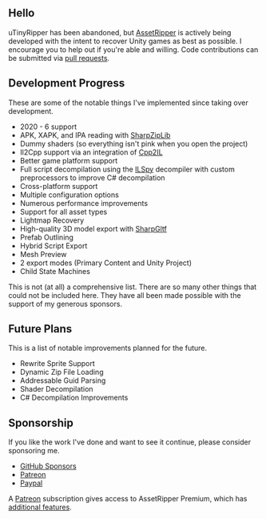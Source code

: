 ## Hello
uTinyRipper has been abandoned, but [AssetRipper](https://github.com/AssetRipper/AssetRipper) is actively being developed with the intent to recover Unity games as best as possible. I encourage you to help out if you're able and willing. Code contributions can be submitted via [pull requests](https://github.com/AssetRipper/AssetRipper/pulls).

## Development Progress
These are some of the notable things I've implemented since taking over development.

* 2020 - 6 support
* APK, XAPK, and IPA reading with [SharpZipLib](https://github.com/icsharpcode/SharpZipLib)
* Dummy shaders (so everything isn't pink when you open the project)
* Il2Cpp support via an integration of [Cpp2IL](https://github.com/SamboyCoding/Cpp2IL)
* Better game platform support
* Full script decompilation using the [ILSpy](https://github.com/icsharpcode/ILSpy) decompiler with custom preprocessors to improve C# decompilation
* Cross-platform support
* Multiple configuration options
* Numerous performance improvements
* Support for all asset types
* Lightmap Recovery
* High-quality 3D model export with [SharpGltf](https://github.com/vpenades/SharpGLTF)
* Prefab Outlining
* Hybrid Script Export
* Mesh Preview
* 2 export modes (Primary Content and Unity Project)
* Child State Machines

This is not (at all) a comprehensive list. There are so many other things that could not be included here. They have all been made possible with the support of my generous sponsors.

## Future Plans
This is a list of notable improvements planned for the future.

* Rewrite Sprite Support
* Dynamic Zip File Loading
* Addressable Guid Parsing
* Shader Decompilation
* C# Decompilation Improvements

## Sponsorship
If you like the work I've done and want to see it continue, please consider sponsoring me.

* [GitHub Sponsors](https://github.com/sponsors/ds5678)
* [Patreon](https://patreon.com/ds5678)
* [Paypal](https://paypal.me/ds5678)

A [Patreon](https://patreon.com/ds5678) subscription gives access to AssetRipper Premium, which has [additional features](https://assetripper.github.io/AssetRipper/articles/PremiumFeatures.html).